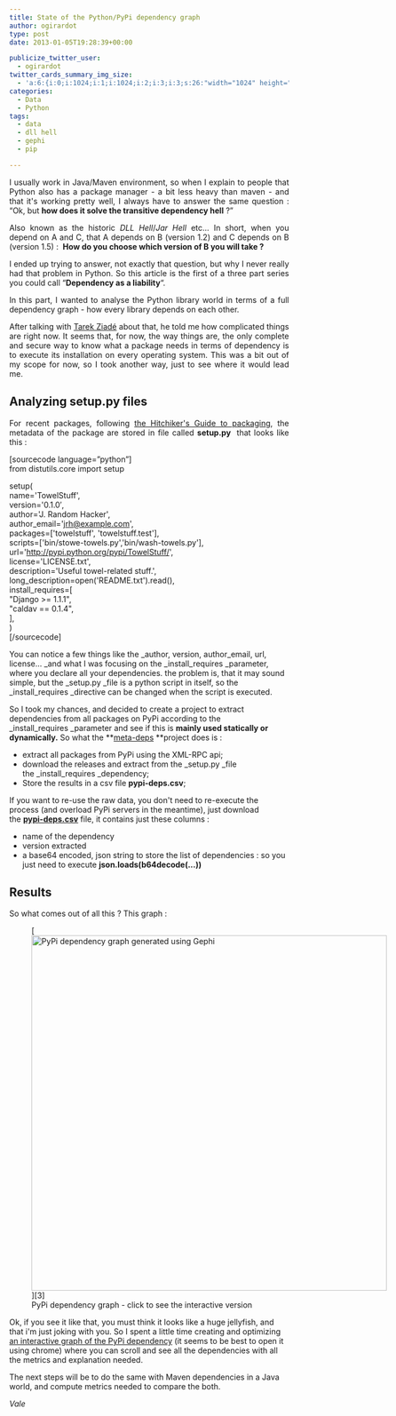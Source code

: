 ```yaml
---
title: State of the Python/PyPi dependency graph
author: ogirardot
type: post
date: 2013-01-05T19:28:39+00:00

publicize_twitter_user:
  - ogirardot
twitter_cards_summary_img_size:
  - 'a:6:{i:0;i:1024;i:1;i:1024;i:2;i:3;i:3;s:26:"width="1024" height="1024"";s:4:"bits";i:8;s:4:"mime";s:9:"image/png";}'
categories:
  - Data
  - Python
tags:
  - data
  - dll hell
  - gephi
  - pip

---
```

<p style="text-align:justify;">
  I usually work in Java/Maven environment, so when I explain to people that Python also has a package manager - a bit less heavy than maven - and that it's working pretty well, I always have to answer the same question : &#8220;Ok, but <strong>how does it solve the transitive dependency hell</strong> ?&#8221;
</p>
<!--more-->

<p style="text-align:justify;">
  Also known as the historic <em>DLL Hell</em>/<em>Jar Hell</em> etc... In short, when you depend on A and C, that A depends on B (version 1.2) and C depends on B (version 1.5) :  <strong>How do you choose which version of B you will take ?</strong>
</p>

<p style="text-align:justify;">
  I ended up trying to answer, not exactly that question, but why I never really had that problem in Python. So this article is the first of a three part series you could call &#8220;<strong>Dependency as a liability</strong>&#8220;.
</p>

<p style="text-align:justify;">
  In this part, I wanted to analyse the Python library world in terms of a full dependency graph - how every library depends on each other.
</p>

<p style="text-align:justify;">
  After talking with <a title="Fetchez le Python" href="http://ziade.org/">Tarek Ziadé</a> about that, he told me how complicated things are right now. It seems that, for now, the way things are, the only complete and secure way to know what a package needs in terms of dependency is to execute its installation on every operating system. This was a bit out of my scope for now, so I took another way, just to see where it would lead me.
</p>

<h2 style="text-align:justify;">
  Analyzing setup.py files
</h2>

<p style="text-align:justify;">
  For recent packages, following <a title="H2G2" href="http://guide.python-distribute.org/">the Hitchiker's Guide to packaging</a>, the metadata of the package are stored in file called <strong>setup.py </strong> that looks like this :
</p>

[sourcecode language=&#8221;python&#8221;]  
from distutils.core import setup

setup(  
name='TowelStuff',  
version='0.1.0&#8242;,  
author='J. Random Hacker',  
author_email='jrh@example.com',  
packages=['towelstuff', 'towelstuff.test'],  
scripts=['bin/stowe-towels.py','bin/wash-towels.py'],  
url='http://pypi.python.org/pypi/TowelStuff/',  
license='LICENSE.txt',  
description='Useful towel-related stuff.',  
long_description=open('README.txt').read(),  
install_requires=[  
&quot;Django >= 1.1.1&quot;,  
&quot;caldav == 0.1.4&quot;,  
],  
)  
[/sourcecode]

You can notice a few things like the _author, version, author_email, url, license... _and what I was focusing on the _install_requires _parameter, where you declare all your dependencies. the problem is, that it may sound simple, but the _setup.py _file is a python script in itself, so the _install_requires _directive can be changed when the script is executed.

So I took my chances, and decided to create a project to extract dependencies from all packages on PyPi according to the _install_requires _parameter and see if this is **mainly used statically or dynamically.** So what the **[meta-deps][1] **project does is :

  * extract all packages from PyPi using the XML-RPC api;
  * download the releases and extract from the _setup.py _file the _install_requires _dependency;
  * Store the results in a csv file **pypi-deps.csv**;

If you want to re-use the raw data, you don't need to re-execute the process (and overload PyPi servers in the meantime), just download the [**pypi-deps.csv**][2] file, it contains just these columns :

  * <span style="line-height:13px;">name of the dependency</span>
  * version extracted
  * a base64 encoded, json string to store the list of dependencies : so you just need to execute **json.loads(b64decode(...))**

## Results

So what comes out of all this ? This graph :

<figure id="attachment_968" aria-describedby="caption-attachment-968" style="width: 640px" class="wp-caption aligncenter">[<img loading="lazy" decoding="async" class="wp-image-968 size-large" src="https://ogirardot.wordpress.com/wp-content/uploads/2013/01/pypi-deps.png?w=640" alt="PyPi dependency graph generated using Gephi" width="640" height="640" />][3]<figcaption id="caption-attachment-968" class="wp-caption-text">PyPi dependency graph - click to see the interactive version</figcaption></figure>

Ok, if you see it like that, you must think it looks like a huge jellyfish, and that i'm just joking with you. So I spent a little time creating and optimizing [an interactive graph of the PyPi dependency][4] (it seems to be best to open it using chrome) where you can scroll and see all the dependencies with all the metrics and explanation needed.

The next steps will be to do the same with Maven dependencies in a Java world, and compute metrics needed to compare the both.

_Vale_

 [1]: https://github.com/ogirardot/meta-deps "meta-deps"
 [2]: https://github.com/ogirardot/meta-deps/blob/master/pypi-deps.csv.lzma "PyPi dependency data"
 [3]: http://ogirardot.github.com/meta-deps/
 [4]: http://ogirardot.github.com/meta-deps/ "Interactive graph of the PyPi dependency"